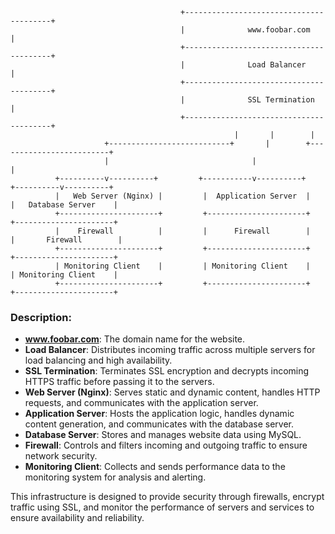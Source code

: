 ```
                                      +----------------------------------------+
                                      |              www.foobar.com             |
                                      +----------------------------------------+
                                      |              Load Balancer              |
                                      +----------------------------------------+
                                      |              SSL Termination            |
                                      +----------------------------------------+
                                                  |       |        |
                     +---------------------------+       |        +-------------------------+
                     |                                |                                |
          +----------v----------+         +-----------v----------+         +----------v----------+
          |   Web Server (Nginx) |         |  Application Server  |         |   Database Server    |
          +----------------------+         +----------------------+         +----------------------+
          |    Firewall          |         |      Firewall        |         |       Firewall        |
          +----------------------+         +----------------------+         +----------------------+
          | Monitoring Client    |         | Monitoring Client    |         | Monitoring Client    |
          +----------------------+         +----------------------+         +----------------------+
```

### Description:
- **www.foobar.com**: The domain name for the website.
- **Load Balancer**: Distributes incoming traffic across multiple servers for load balancing and high availability.
- **SSL Termination**: Terminates SSL encryption and decrypts incoming HTTPS traffic before passing it to the servers.
- **Web Server (Nginx)**: Serves static and dynamic content, handles HTTP requests, and communicates with the application server.
- **Application Server**: Hosts the application logic, handles dynamic content generation, and communicates with the database server.
- **Database Server**: Stores and manages website data using MySQL.
- **Firewall**: Controls and filters incoming and outgoing traffic to ensure network security.
- **Monitoring Client**: Collects and sends performance data to the monitoring system for analysis and alerting.

This infrastructure is designed to provide security through firewalls, encrypt traffic using SSL, and monitor the performance of servers and services to ensure availability and reliability.
